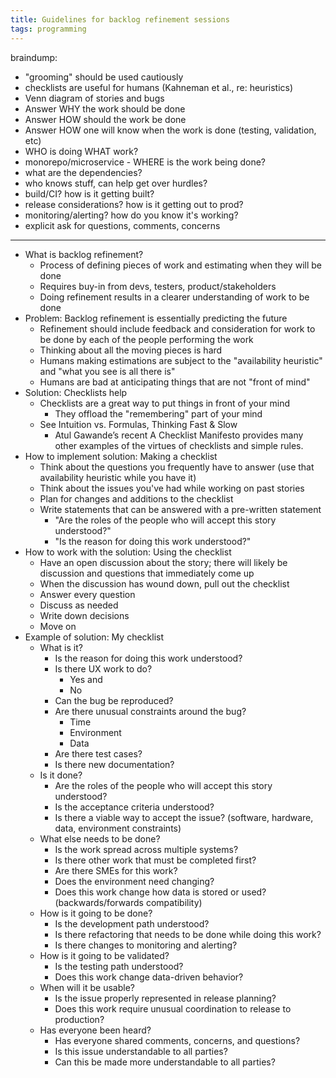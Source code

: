 ```yaml
---
title: Guidelines for backlog refinement sessions
tags: programming
---
```


braindump:

- "grooming" should be used cautiously
- checklists are useful for humans (Kahneman et al., re: heuristics)
- Venn diagram of stories and bugs
- Answer WHY the work should be done
- Answer HOW should the work be done
- Answer HOW one will know when the work is done (testing, validation, etc)
- WHO is doing WHAT work?
- monorepo/microservice - WHERE is the work being done?
- what are the dependencies?
- who knows stuff, can help get over hurdles?
- build/CI? how is it getting built?
- release considerations? how is it getting out to prod?
- monitoring/alerting? how do you know it's working?
- explicit ask for questions, comments, concerns

[a]: https://www.agilealliance.org/glossary/estimation/

---

- What is backlog refinement?
  - Process of defining pieces of work and estimating when they will be done
  - Requires buy-in from devs, testers, product/stakeholders
  - Doing refinement results in a clearer understanding of work to be done
- Problem: Backlog refinement is essentially predicting the future
  - Refinement should include feedback and consideration for work to be done by each of the people performing the work
  - Thinking about all the moving pieces is hard
  - Humans making estimations are subject to the "availability heuristic" and "what you see is all there is"
  - Humans are bad at anticipating things that are not "front of mind"
- Solution: Checklists help
  - Checklists are a great way to put things in front of your mind
    - They offload the "remembering" part of your mind
  - See Intuition vs. Formulas, Thinking Fast & Slow
    - Atul Gawande’s recent A Checklist Manifesto provides many other examples of the virtues of checklists and simple rules.
- How to implement solution: Making a checklist
  - Think about the questions you frequently have to answer (use that availability heuristic while you have it)
  - Think about the issues you've had while working on past stories
  - Plan for changes and additions to the checklist
  - Write statements that can be answered with a pre-written statement
    - "Are the roles of the people who will accept this story understood?"
    - "Is the reason for doing this work understood?"
- How to work with the solution: Using the checklist
  - Have an open discussion about the story; there will likely be discussion and questions that immediately come up
  - When the discussion has wound down, pull out the checklist
  - Answer every question
  - Discuss as needed
  - Write down decisions
  - Move on
- Example of solution: My checklist
  - What is it?
    - Is the reason for doing this work understood?
    - Is there UX work to do?
      - Yes and
      - No
    - Can the bug be reproduced?
    - Are there unusual constraints around the bug?
      - Time
      - Environment
      - Data
    - Are there test cases?
    - Is there new documentation?
  - Is it done?
    - Are the roles of the people who will accept this story understood?
    - Is the acceptance criteria understood?
    - Is there a viable way to accept the issue? (software, hardware, data, environment constraints)
  - What else needs to be done?
    - Is the work spread across multiple systems?
    - Is there other work that must be completed first?
    - Are there SMEs for this work?
    - Does the environment need changing?
    - Does this work change how data is stored or used? (backwards/forwards compatibility)
  - How is it going to be done?
    - Is the development path understood?
    - Is there refactoring that needs to be done while doing this work?
    - Is there changes to monitoring and alerting?
  - How is it going to be validated?
    - Is the testing path understood?
    - Does this work change data-driven behavior?
  - When will it be usable?
    - Is the issue properly represented in release planning?
    - Does this work require unusual coordination to release to production?
  - Has everyone been heard?
    - Has everyone shared comments, concerns, and questions?
    - Is this issue understandable to all parties?
    - Can this be made more understandable to all parties?
